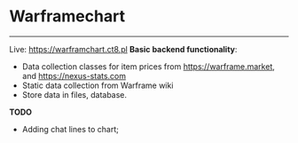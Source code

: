 # Warframechart
----------------------------
Live: https://warframchart.ct8.pl
**Basic backend functionality**:
- Data collection classes for item prices from https://warframe.market, and https://nexus-stats.com
- Static data collection from Warframe wiki
- Store data in files, database.

**TODO**
 - Adding chat lines to chart;
